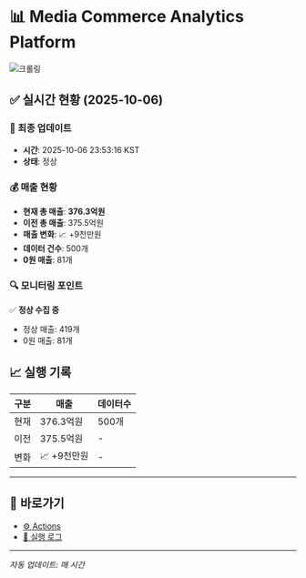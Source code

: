 # 📊 Media Commerce Analytics Platform

![크롤링](https://img.shields.io/badge/크롤링-정상-green)

## ✅ 실시간 현황 (2025-10-06)

### 📍 최종 업데이트
- **시간**: 2025-10-06 23:53:16 KST
- **상태**: 정상

### 💰 매출 현황
- **현재 총 매출**: **376.3억원**
- **이전 총 매출**: 375.5억원
- **매출 변화**: 📈 +9천만원
- **데이터 건수**: 500개
- **0원 매출**: 81개

### 🔍 모니터링 포인트

✅ **정상 수집 중**
- 정상 매출: 419개
- 0원 매출: 81개


## 📈 실행 기록

| 구분 | 매출 | 데이터수 |
|------|------|----------|
| 현재 | 376.3억원 | 500개 |
| 이전 | 375.5억원 | - |
| 변화 | 📈 +9천만원 | - |

---

## 🔗 바로가기

- [⚙️ Actions](../../actions)
- [📝 실행 로그](../../actions/workflows/daily_scraping.yml)

---

*자동 업데이트: 매 시간*
